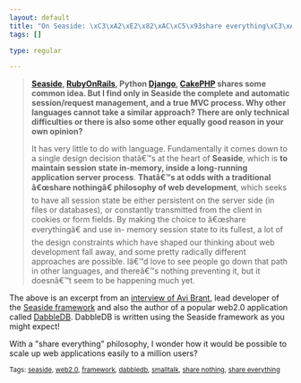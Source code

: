 ```yaml
--- 
layout: default
title: "On Seaside: \xC3\xA2\xE2\x82\xAC\xC5\x93share everything\xC3\xA2\xE2\x82\xAC\xC2\x9D philosophy"
tags: []

type: regular

---
```

<blockquote>
    <p><strong><a href="http://www.seaside.st/">Seaside</a>, <a href="http://www.rubyonrails.org/">RubyOnRails</a>, Python <a href="http://www.djangoproject.com/">Django</a>, <a href="http://www.cakephp.org/">CakePHP</a> shares some common idea. But I find only in Seaside the complete and automatic session/request management, and a true MVC process. Why other languages cannot take a similar approach? There are only technical difficulties or there is also some other equally good reason in your own opinion?</strong></p>
    <p align="left">It has very little to do with language. Fundamentally it comes down to a single design decision thatâ€™s at the heart of <strong>Seaside</strong>, which is <strong>to maintain session state in-memory, inside a long-running application server process</strong>. <strong>Thatâ€™s at odds with a traditional â€œshare nothingâ€ philosophy of web development</strong>, which seeks to have all session state be either persistent on the server side (in files or databases), or constantly transmitted from the client in cookies or form fields. By making the choice to â€œshare everythingâ€ and use in- memory session state to its fullest, a lot of the design constraints which have shaped our thinking about web development fall away, and some pretty radically different approaches are possible. Iâ€™d love to see people go down that path in other languages, and thereâ€™s nothing preventing it, but it doesnâ€™t seem to be happening much yet.</p>
</blockquote>
<p>The above is an excerpt from an <a href="http://weeklysqueak.wordpress.com/2006/10/31/ocean-waves-the-applications-built-on-seaside/">interview of Avi Brant</a>, lead developer of the <a href="http://www.seaside.st/">Seaside framework</a> and also the author of a popular web2.0 application called <a href="http://www.dabbledb.com">DabbleDB</a>. DabbleDB is written using the Seaside framework as you might expect!</p>
<p>With a &quot;share everything&quot; philosophy, I wonder how it would be possible to scale up web applications easily to a million users?</p>
<p><small>Tags: <a rel="tag" href="http://technorati.com/tag/seaside">seaside</a>, <a rel="tag" href="http://technorati.com/tag/web2.0">web2.0</a>, <a rel="tag" href="http://technorati.com/tag/framework">framework</a>, <a rel="tag" href="http://technorati.com/tag/dabbledb">dabbledb</a>, <a rel="tag" href="http://technorati.com/tag/smalltalk">smalltalk</a>, <a rel="tag" href="http://technorati.com/tag/share+nothing">share nothing</a>, <a rel="tag" href="http://technorati.com/tag/share+everything">share everything</a></small></p>

